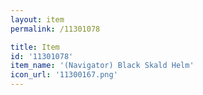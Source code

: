 ```yaml
---
layout: item
permalink: /11301078

title: Item
id: '11301078'
item_name: '(Navigator) Black Skald Helm'
icon_url: '11300167.png'
---
```

